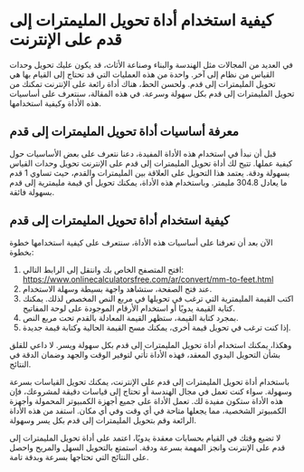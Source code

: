 كيفية استخدام أداة تحويل المليمترات إلى قدم على الإنترنت
========================================================

في العديد من المجالات مثل الهندسة والبناء وصناعة الأثاث، قد يكون عليك تحويل وحدات القياس من نظام إلى آخر. واحدة من هذه العمليات التي قد تحتاج إلى القيام بها هي تحويل المليمترات إلى قدم. ولحسن الحظ، هناك أداة رائعة على الإنترنت تمكنك من تحويل المليمترات إلى قدم بكل سهولة وسرعة. في هذه المقالة، سنتعرف على أساسيات هذه الأداة وكيفية استخدامها.

معرفة أساسيات أداة تحويل المليمترات إلى قدم
-------------------------------------------

قبل أن نبدأ في استخدام هذه الأداة المفيدة، دعنا نتعرف على بعض الأساسيات حول كيفية عملها. تتيح لك أداة تحويل المليمترات إلى قدم على الإنترنت تحويل وحدات القياس بسهولة ودقة. يعتمد هذا التحويل على العلاقة بين المليمترات والقدم، حيث تساوي 1 قدم ما يعادل 304.8 مليمتر. وباستخدام هذه الأداة، يمكنك تحويل أي قيمة مليمترية إلى قدم بسهولة فائقة.

كيفية استخدام أداة تحويل المليمترات إلى قدم
-------------------------------------------

الآن بعد أن تعرفنا على أساسيات هذه الأداة، سنتعرف على كيفية استخدامها خطوة بخطوة:

1. افتح المتصفح الخاص بك وانتقل إلى الرابط التالي: <https://www.onlinecalculatorsfree.com/ar/convert/mm-to-feet.html>
2. عند فتح الصفحة، ستشاهد واجهة بسيطة وسهلة الاستخدام.
3. اكتب القيمة المليمترية التي ترغب في تحويلها في مربع النص المخصص لذلك. يمكنك كتابة القيمة يدويًا أو استخدام الأرقام الموجودة على لوحة المفاتيح.
4. بمجرد كتابة القيمة، ستظهر القيمة المعادلة بالقدم تحت مربع النص.
5. إذا كنت ترغب في تحويل قيمة أخرى، يمكنك مسح القيمة الحالية وكتابة قيمة جديدة.

وهكذا، يمكنك استخدام أداة تحويل المليمترات إلى قدم بكل سهولة ويسر. لا داعي للقلق بشأن التحويل اليدوي المعقد، فهذه الأداة تأتي لتوفير الوقت والجهد وضمان الدقة في النتائج.

باستخدام أداة تحويل المليمترات إلى قدم على الإنترنت، يمكنك تحويل القياسات بسرعة وسهولة. سواء كنت تعمل في مجال الهندسة أو تحتاج إلى قياسات دقيقة لمشروعك، فإن هذه الأداة ستكون مفيدة لك. تعمل الأداة على جميع أجهزة الكمبيوتر المحمولة وأجهزة الكمبيوتر الشخصية، مما يجعلها متاحة في أي وقت وفي أي مكان. استفد من هذه الأداة الرائعة وقم بتحويل المليمترات إلى قدم بكل يسر وسهولة.

لا تضيع وقتك في القيام بحسابات معقدة يدويًا، اعتمد على أداة تحويل المليمترات إلى قدم على الإنترنت وانجز المهمة بسرعة ودقة. استمتع بالتحويل السهل والمريح واحصل على النتائج التي تحتاجها بسرعة وبدقة تامة.